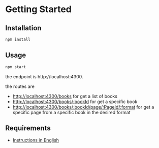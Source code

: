 # Getting Started

## Installation

<!-- trying -->

```bash
npm install
```

## Usage

```bash
npm start
```

the endpoint is http://localhost:4300.

the routes are

- [http://localhost:4300/books](http://localhost:4300/books) for get a list of books
- [http://localhost:4300/books/:bookId](http://localhost:4300/books/:bookId) for get a specific book
- [http://localhost:4300/books/:bookId/page/:PageId/:format](http://localhost:4300/books/:bookId/page/:PageId/:format) for get a specific page from a specific book in the desired format

## Requirements

- [Instructions in English](README_EN.md)
